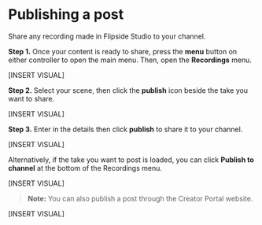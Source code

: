 # Publishing a post

Share any recording made in Flipside Studio to your channel.

**Step 1.** Once your content is ready to share, press the **menu** button on either controller to open the main menu.  Then, open the **Recordings** menu.

[INSERT VISUAL]

**Step 2.** Select your scene, then click the **publish** icon beside the take you want to share.

[INSERT VISUAL]

**Step 3.** Enter in the details then click **publish** to share it to your channel.

[INSERT VISUAL]

Alternatively,  if the take you want to post is loaded, you can click **Publish to channel** at the bottom of the Recordings menu.

[INSERT VISUAL]

> **Note:** You can also publish a post through the Creator Portal website.

[INSERT VISUAL]

